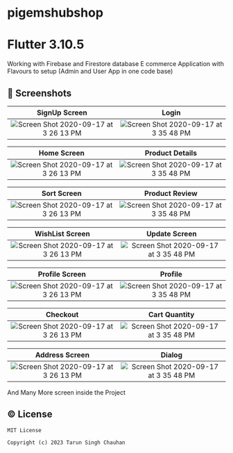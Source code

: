 # pigemshubshop
# Flutter 3.10.5

Working with Firebase and Firestore database
E commerce Application with Flavours to setup (Admin and User App in one code base)



## 📱 Screenshots



| SignUp Screen                                              |                                                   Login                                      |
|:----------------------------------------------------------------------------------------------------------------------:|:--------------------------------------------------------------------------------------------------------------:|
| <img width alt="Screen Shot 2020-09-17 at 3 26 13 PM" src="https://github.com/tarunchauhan97/pigemshub-open/assets/30916033/7c8e5b91-a1eb-40bb-9f2a-5a2a12915509">|<img alt="Screen Shot 2020-09-17 at 3 35 48 PM" src="https://github.com/tarunchauhan97/pigemshub-open/assets/30916033/2396e0b3-608b-48af-b8f1-fbe4d3ca4bff">|





|  Home Screen                                        |                                                   Product Details                                 |
|:----------------------------------------------------------------------------------------------------------------------:|:--------------------------------------------------------------------------------------------------------------:|
| <img width alt="Screen Shot 2020-09-17 at 3 26 13 PM" src="https://github.com/tarunchauhan97/pigemshub-open/assets/30916033/b00c1318-a35b-4282-b75a-376c97eae134">|<img alt="Screen Shot 2020-09-17 at 3 35 48 PM" src="https://github.com/tarunchauhan97/pigemshub-open/assets/30916033/261f6c9d-f827-4988-b01d-31c743ceae38">|



|  Sort Screen                                        |                                                 Product Review                                 |
|:----------------------------------------------------------------------------------------------------------------------:|:--------------------------------------------------------------------------------------------------------------:|
| <img width alt="Screen Shot 2020-09-17 at 3 26 13 PM" src="https://github.com/tarunchauhan97/pigemshub-open/assets/30916033/ab3b409a-bcac-420c-8575-ebb3a8dc69fc">|<img alt="Screen Shot 2020-09-17 at 3 35 48 PM" src="https://github.com/tarunchauhan97/pigemshub-open/assets/30916033/e7edd7dd-c759-46ce-82a2-1e5cf1cbfa71">|



|  WishList Screen                                        |                                                   Update Screen                               |
|:----------------------------------------------------------------------------------------------------------------------:|:--------------------------------------------------------------------------------------------------------------:|
| <img width alt="Screen Shot 2020-09-17 at 3 26 13 PM" src="https://github.com/tarunchauhan97/pigemshub-open/assets/30916033/bc7f1c2f-d563-4b09-a17f-2872440deaad">|<img alt="Screen Shot 2020-09-17 at 3 35 48 PM" src="https://github.com/tarunchauhan97/pigemshub-open/assets/30916033/cb356bd4-b0ae-4d17-be47-8eaabf58d749">|




|  Profile Screen                                        |                                                   Profile                                 |
|:----------------------------------------------------------------------------------------------------------------------:|:--------------------------------------------------------------------------------------------------------------:|
| <img width alt="Screen Shot 2020-09-17 at 3 26 13 PM" src="https://github.com/tarunchauhan97/pigemshub-open/assets/30916033/341346a9-5a6e-48d6-809e-01334312d9ca">|<img alt="Screen Shot 2020-09-17 at 3 35 48 PM" src="https://github.com/tarunchauhan97/pigemshub-open/assets/30916033/e6280743-4fcd-40f8-93c2-2b75071a537c">|




|  Checkout                                        |                                                   Cart Quantity                                 |
|:----------------------------------------------------------------------------------------------------------------------:|:--------------------------------------------------------------------------------------------------------------:|
| <img width alt="Screen Shot 2020-09-17 at 3 26 13 PM" src="https://github.com/tarunchauhan97/pigemshub-open/assets/30916033/689c19a1-a582-4554-bd98-186675579742">|<img alt="Screen Shot 2020-09-17 at 3 35 48 PM" src="https://github.com/tarunchauhan97/pigemshub-open/assets/30916033/1bdbf035-9a91-4276-b23d-8419c0b1f9fc">|



|  Address Screen                                        |                                                   Dialog                                 |
|:----------------------------------------------------------------------------------------------------------------------:|:--------------------------------------------------------------------------------------------------------------:|
| <img width alt="Screen Shot 2020-09-17 at 3 26 13 PM" src="https://github.com/tarunchauhan97/pigemshub-open/assets/30916033/f64b96a5-33c1-479c-ae59-2253f601a04f">|<img alt="Screen Shot 2020-09-17 at 3 35 48 PM" src="https://github.com/tarunchauhan97/pigemshub-open/assets/30916033/31b911b4-303c-4324-95f1-2b7b207655cc">|




And Many More screen inside the Project

## © License 

```
MIT License

Copyright (c) 2023 Tarun Singh Chauhan
